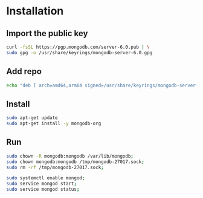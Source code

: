 # Installation

## Import the public key

```bash
curl -fsSL https://pgp.mongodb.com/server-6.0.pub | \
sudo gpg -o /usr/share/keyrings/mongodb-server-6.0.gpg
```
## Add repo

```bash
echo "deb [ arch=amd64,arm64 signed=/usr/share/keyrings/mongodb-server-6.0.gpg ] https://repo.mongodb.org/apt/ubuntu jammy/mongodb-org/6.0 multiverse" | sudo tee /etc/apt/sources.list.d/mongodb-org-6.0.list
```

## Install

```bash
sudo apt-get update
sudo apt-get install -y mongodb-org
```

## Run

```bash
sudo chown -R mongodb:mongodb /var/lib/mongodb;
sudo chown mongodb:mongodb /tmp/mongodb-27017.sock;
sudo rm -rf /tmp/mongodb-27017.sock;

sudo systemctl enable mongod;
sudo service mongod start;
sudo service mongod status;
```
